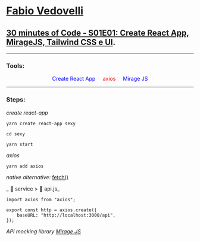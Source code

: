 # [Fabio Vedovelli](https://www.youtube.com/channel/UC1PUtdA_NktdtmRpF_UGG_w)

## [30 minutes of Code - S01E01: Create React App, MirageJS, Tailwind CSS e UI](https://www.youtube.com/watch?v=SFMoonh4jVU).

<hr/>

### Tools:

<div align="center">
    <span style="color:blue;">Create React App</span>
    &nbsp;&nbsp;&nbsp;
    <span style="color:red;">axios</span>
    &nbsp;&nbsp;&nbsp;
    <span style="color:blue;">Mirage JS</span>
</div>

<hr/>

### Steps:

_create react-app_

````
yarn create react-app sexy
````

````
cd sexy
````

````
yarn start
````

_axios_

````
yarn add axios
````

_native alternative:_ [fetch()](https://developer.mozilla.org/en-US/docs/Web/API/Fetch_API/Using_Fetch)


_ :file_folder: service > :page_facing_up: api.js_

```
import axios from "axios";

export const http = axios.create({
    baseURL: "http://localhost:3000/api",
});
```

_API mocking library [Mirage JS](https://miragejs.com/)_